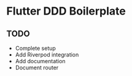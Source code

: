 # Flutter DDD Boilerplate

## TODO
- Complete setup
- Add Riverpod integration
- Add documentation
- Document router